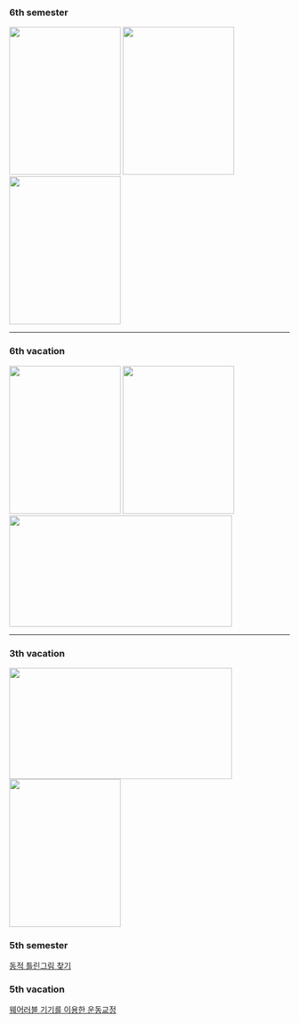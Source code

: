 <h3> 6th semester </h3>

<p>
<img src = "https://user-images.githubusercontent.com/80030558/131632675-eeb6f944-d264-4fa1-a27c-f735eb6858e9.png" width = "200" height = "266">
<img src = "https://user-images.githubusercontent.com/80030558/131632703-16f0cc97-04db-48b3-9e94-f7cbf9e9e581.png" width = "200" height = "266">
<img src = "https://user-images.githubusercontent.com/80030558/131632735-3c0b8882-72ba-4b35-9c5f-c93d85037ccb.png" width = "200" height = "266">
</p>

<hr>

<h3> 6th vacation</h3>

<p>  
<img src = "https://user-images.githubusercontent.com/80030558/133231227-7a1865eb-837e-4b28-a778-e9e12cd444af.png" width = "200" height = "266">
<img src = "https://user-images.githubusercontent.com/80030558/131632849-e9e373dc-8c6c-4e53-aa7a-ab95b464f6c0.png" width = "200" height = "266">
<img src = "https://user-images.githubusercontent.com/80030558/133231560-a29bf953-1c29-42d4-ab07-2a7e8e001d06.png" width = "400" height = "200">  

</p>


<hr>

<h3> 3th vacation </h3>
<p>  
<img src = "https://user-images.githubusercontent.com/80030558/131634870-269c5c19-0226-4048-837d-1aacca1fba14.png" width = "400" height = "200">
<img src = "https://user-images.githubusercontent.com/80030558/131635043-ada7b683-1ccc-41b6-8344-9e0c2d2ebf46.png" width = "200" height = "266">
</p>

<h3> 5th semester </h3>

[동적 틀린그림 찾기](https://github.com/GalaxyOverMe/Dynamic_SpotTheDifference)


<h3> 5th vacation </h3>

[웨어러블 기기를 이용한 운동교정](https://github.com/GalaxyOverMe/Exercise-calibration-using-wearable-devices)

